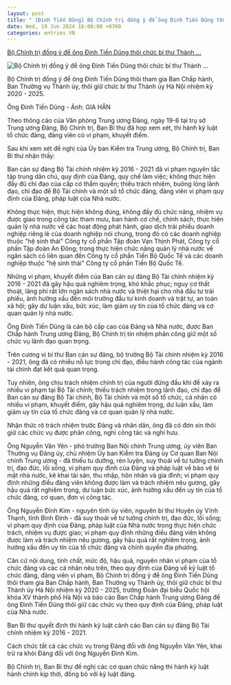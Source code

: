 ```yaml
---
layout: post
title: " [Đinh Tiến Dũng] Bộ Chính trị đồng ý để ông Đinh Tiến Dũng thôi chức bí thư Thành ..."
date: Wed, 19 Jun 2024 18:00:00 +0700
categories: entries VN
---
```

[Bộ Chính trị đồng ý để ông Đinh Tiến Dũng thôi chức bí thư Thành ...](https://tuoitre.vn/bo-chinh-tri-dong-y-de-ong-dinh-tien-dung-thoi-chuc-bi-thu-thanh-uy-ha-noi-20240619142238077.htm)

![Bộ Chính trị đồng ý để ông Đinh Tiến Dũng thôi chức bí thư Thành ...](https://cdn1.tuoitre.vn/zoom/600_315/471584752817336320/2024/6/19/dinh-tien-dung-1718251103871377439787-111-0-1158-2000-crop-1718789877015703234251.jpg)

Bộ Chính trị đồng ý để ông Đinh Tiến Dũng thôi tham gia Ban Chấp hành, Ban Thường vụ Thành ủy, thôi giữ chức bí thư Thành ủy Hà Nội nhiệm kỳ 2020 - 2025.

Ông Đinh Tiến Dũng - Ảnh: GIA HÂN

Theo thông cáo của Văn phòng Trung ương Đảng, ngày 19-6 tại trụ sở Trung ương Đảng, Bộ Chính trị, Ban Bí thư đã họp xem xét, thi hành kỷ luật tổ chức đảng, đảng viên có vi phạm, khuyết điểm.

Sau khi xem xét đề nghị của Ủy ban Kiểm tra Trung ương, Bộ Chính trị, Ban Bí thư nhận thấy:

Ban cán sự đảng Bộ Tài chính nhiệm kỳ 2016 - 2021 đã vi phạm nguyên tắc tập trung dân chủ, quy định của Đảng, quy chế làm việc; không thực hiện đầy đủ chỉ đạo của cấp có thẩm quyền; thiếu trách nhiệm, buông lỏng lãnh đạo, chỉ đạo để Bộ Tài chính và một số tổ chức đảng, đảng viên vi phạm quy định của Đảng, pháp luật của Nhà nước.

Không thực hiện, thực hiện không đúng, không đầy đủ chức năng, nhiệm vụ được giao trong công tác tham mưu, ban hành cơ chế, chính sách, thực hiện quản lý nhà nước về các hoạt động phát hành, giao dịch trái phiếu doanh nghiệp riêng lẻ của doanh nghiệp nói chung, trong đó có các doanh nghiệp thuộc "hệ sinh thái" Công ty cổ phần Tập đoàn Vạn Thịnh Phát, Công ty cổ phần Tập đoàn An Đông; trong thực hiện chức năng quản lý nhà nước về ngân sách có liên quan đến Công ty cổ phần Tiến Bộ Quốc Tế và các doanh nghiệp thuộc "hệ sinh thái" Công ty cổ phần Tiến Bộ Quốc Tế.

Những vi phạm, khuyết điểm của Ban cán sự đảng Bộ Tài chính nhiệm kỳ 2016 - 2021 đã gây hậu quả nghiêm trọng, khó khắc phục; nguy cơ thất thoát, lãng phí rất lớn ngân sách nhà nước và thiệt hại cho nhà đầu tư trái phiếu, ảnh hưởng xấu đến môi trường đầu tư kinh doanh và trật tự, an toàn xã hội; gây dư luận xấu, bức xúc, làm giảm uy tín của tổ chức đảng và cơ quan quản lý nhà nước.

Ông Đinh Tiến Dũng là cán bộ cấp cao của Đảng và Nhà nước, được Ban Chấp hành Trung ương Đảng, Bộ Chính trị tín nhiệm phân công giữ một số chức vụ lãnh đạo quan trọng.

Trên cương vị bí thư Ban cán sự đảng, bộ trưởng Bộ Tài chính nhiệm kỳ 2016 - 2021, ông đã có nhiều nỗ lực trong chỉ đạo, điều hành công tác của ngành tài chính đạt kết quả quan trọng.

Tuy nhiên, ông chịu trách nhiệm chính trị của người đứng đầu khi để xảy ra nhiều vi phạm tại Bộ Tài chính; thiếu trách nhiệm trong lãnh đạo, chỉ đạo để Ban cán sự đảng Bộ Tài chính, Bộ Tài chính và một số tổ chức, cá nhân có nhiều vi phạm, khuyết điểm, gây hậu quả nghiêm trọng, dư luận xấu, làm giảm uy tín của tổ chức đảng và cơ quan quản lý nhà nước.

Nhận thức rõ trách nhiệm trước Đảng và nhân dân, ông đã có đơn xin thôi giữ các chức vụ được phân công, nghỉ công tác và nghỉ hưu.

Ông Nguyễn Văn Yên - phó trưởng Ban Nội chính Trung ương, ủy viên Ban Thường vụ Đảng ủy, chủ nhiệm Ủy ban Kiểm tra Đảng ủy Cơ quan Ban Nội chính Trung ương - đã thiếu tu dưỡng, rèn luyện, suy thoái về tư tưởng chính trị, đạo đức, lối sống, vi phạm quy định của Đảng và pháp luật về bảo vệ bí mật nhà nước, kê khai tài sản, thu nhập, hôn nhân và gia đình; vi phạm quy định những điều đảng viên không được làm và trách nhiệm nêu gương, gây hậu quả rất nghiêm trọng, dư luận bức xúc, ảnh hưởng xấu đến uy tín của tổ chức đảng, cơ quan, đơn vị công tác.

Ông Nguyễn Đình Kim - nguyên tỉnh ủy viên, nguyên bí thư Huyện ủy Vĩnh Thạnh, tỉnh Bình Định - đã suy thoái về tư tưởng chính trị, đạo đức, lối sống; vi phạm quy định của Đảng, pháp luật của Nhà nước trong thực hiện chức trách, nhiệm vụ được giao; vi phạm quy định những điều đảng viên không được làm và trách nhiệm nêu gương, gây hậu quả rất nghiêm trọng, ảnh hưởng xấu đến uy tín của tổ chức đảng và chính quyền địa phương.

Căn cứ nội dung, tính chất, mức độ, hậu quả, nguyên nhân vi phạm của tổ chức đảng và các cá nhân nêu trên, theo quy định của Đảng về kỷ luật tổ chức đảng, đảng viên vi phạm, Bộ Chính trị đồng ý để ông Đinh Tiến Dũng thôi tham gia Ban Chấp hành, Ban Thường vụ Thành ủy, thôi giữ chức bí thư Thành ủy Hà Nội nhiệm kỳ 2020 - 2025, trưởng Đoàn đại biểu Quốc hội khóa XV thành phố Hà Nội và báo cáo Ban Chấp hành Trung ương Đảng để ông Đinh Tiến Dũng thôi giữ các chức vụ theo quy định của Đảng, pháp luật của Nhà nước.

Ban Bí thư quyết định thi hành kỷ luật cảnh cáo Ban cán sự đảng Bộ Tài chính nhiệm kỳ 2016 - 2021.

Cách chức tất cả các chức vụ trong Đảng đối với ông Nguyễn Văn Yên, khai trừ ra khỏi Đảng đối với ông Nguyễn Đình Kim.

Bộ Chính trị, Ban Bí thư đề nghị các cơ quan chức năng thi hành kỷ luật hành chính kịp thời, đồng bộ với kỷ luật đảng.

